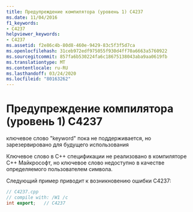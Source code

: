 ```yaml
---
title: Предупреждение компилятора (уровень 1) C4237
ms.date: 11/04/2016
f1_keywords:
- C4237
helpviewer_keywords:
- C4237
ms.assetid: f2e86c4b-80d8-460e-9429-83c5f3f5d7ca
ms.openlocfilehash: 31ceb972edf975055f930d4ff70a6663a5760922
ms.sourcegitcommit: 857fa6b530224fa6c18675138043aba9aa0619fb
ms.translationtype: MT
ms.contentlocale: ru-RU
ms.lasthandoff: 03/24/2020
ms.locfileid: "80163262"
---
```

# <a name="compiler-warning-level-1-c4237"></a>Предупреждение компилятора (уровень 1) C4237

ключевое слово "keyword" пока не поддерживается, но зарезервировано для будущего использования

Ключевое слово в C++ спецификации не реализовано в компиляторе C++ Майкрософт, но ключевое слово недоступно в качестве определяемого пользователем символа.

Следующий пример приводит к возникновению ошибки C4237:

```cpp
// C4237.cpp
// compile with: /W1 /c
int export;   // C4237
```
